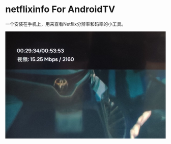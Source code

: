 # netflixinfo For AndroidTV
一个安装在手机上，用来查看Netflix分辨率和码率的小工具。

![screenshot](https://raw.githubusercontent.com/pscj/netflixinfo/main/screenshot.jpg)
